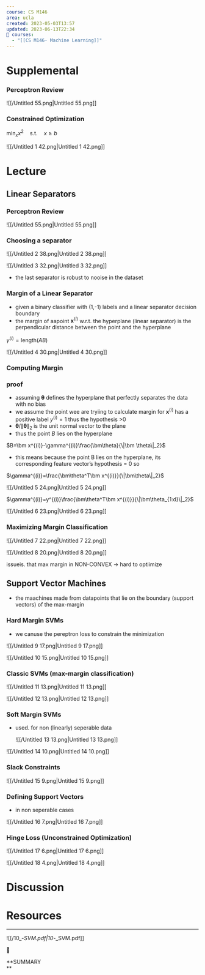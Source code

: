 ```yaml
---
course: CS M146
area: ucla
created: 2023-05-03T13:57
updated: 2023-06-13T22:34
📕 courses:
  - "[[CS M146- Machine Learning]]"
---
```

# Supplemental

### Perceptron Review

![[/Untitled 55.png|Untitled 55.png]]

### Constrained Optimization

$\min_x x^2\quad\text{s.t.}\quad x\ge b$

![[/Untitled 1 42.png|Untitled 1 42.png]]

  

# Lecture

## Linear Separators

### Perceptron Review

![[/Untitled 55.png|Untitled 55.png]]

### Choosing a separator

![[/Untitled 2 38.png|Untitled 2 38.png]]

![[/Untitled 3 32.png|Untitled 3 32.png]]

- the last separator is robust to nooise in the dataset

### Margin of a Linear Separator

- given a binary classifier with (1,-1) labels and a linear separator decision boundary
- the margin of aapoint $\bm x^{(i)}$﻿ w.r.t. the hyperplane (linear separator) is the perpendicular distance between the point and the hyperplane

$\gamma^{(i)}=\text{length}(AB)$

![[/Untitled 4 30.png|Untitled 4 30.png]]

### Computing Margin

### proof

- assuming $\bm \theta$﻿ defines the hyperplane that perfectly separates the data with no bias
- we assume the point wee are tryiing to calculate margin for $\bm x^{(i)}$﻿ has a positive label $y^{(i)}=1$﻿ thus the hypothesis >0
- $\bm \theta/\|\bm\theta\|_2$﻿ is the unit normal vector to the plane
- thus the point $B$﻿ lies on the hyperplane

$B=\bm x^{(i)}-\gamma^{(i)}\frac{\bm\theta}{\|\bm \theta\|_2}$

- this means because the point B lies on the hyperplane, its corresponding feature vector’s hypothesis = 0 so

$\gamma^{(i)}=\frac{\bm\theta^T\bm x^{(i)}}{\|\bm\theta\|_2}$

![[/Untitled 5 24.png|Untitled 5 24.png]]

$\gamma^{(i)}=y^{(i)}\frac{\bm\theta^T\bm x^{(i)}}{\|\bm\theta_{1:d}\|_2}$

![[/Untitled 6 23.png|Untitled 6 23.png]]

### Maximizing Margin Classification

![[/Untitled 7 22.png|Untitled 7 22.png]]

![[/Untitled 8 20.png|Untitled 8 20.png]]

issueis. that max margin in NON-CONVEX → hard to optiimize

## Support Vector Machines

- the maachines made from datapoints that lie on the boundary (support vectors) of the max-margin

### Hard Margin SVMs

- we canuse the pereptron loss to constrain the minimization

![[/Untitled 9 17.png|Untitled 9 17.png]]

![[/Untitled 10 15.png|Untitled 10 15.png]]

### Classic SVMs (max-margin classification)

![[/Untitled 11 13.png|Untitled 11 13.png]]

![[/Untitled 12 13.png|Untitled 12 13.png]]

### Soft Margin SVMs

- used. for non (linearly) seperable data
    
    ![[/Untitled 13 13.png|Untitled 13 13.png]]
    

![[/Untitled 14 10.png|Untitled 14 10.png]]

### Slack Constraints

![[/Untitled 15 9.png|Untitled 15 9.png]]

### Defining Support Vectors

- in non seperable cases

![[/Untitled 16 7.png|Untitled 16 7.png]]

### Hinge Loss (Unconstrained Optimization)

![[/Untitled 17 6.png|Untitled 17 6.png]]

![[/Untitled 18 4.png|Untitled 18 4.png]]

  

# Discussion

  

# Resources

---

![[/10_-_SVM.pdf|10_-_SVM.pdf]]

  

📌

**SUMMARY  
**